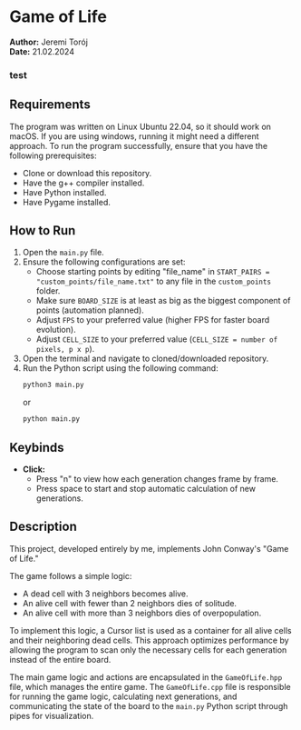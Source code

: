 # Game of Life

**Author:** Jeremi Torój  
**Date:** 21.02.2024

### test

## Requirements
The program was written on Linux Ubuntu 22.04, so it should work on macOS.
If you are using windows, running it might need a different approach.
To run the program successfully, ensure that you have the following prerequisites:

- Clone or download this repository.
- Have the g++ compiler installed.
- Have Python installed.
- Have Pygame installed.

## How to Run

1. Open the `main.py` file.
2. Ensure the following configurations are set:
    - Choose starting points by editing "file_name" in `START_PAIRS = "custom_points/file_name.txt"` to any file in the `custom_points` folder.
    - Make sure `BOARD_SIZE` is at least as big as the biggest component of points (automation planned).
    - Adjust `FPS` to your preferred value (higher FPS for faster board evolution).
    - Adjust `CELL_SIZE` to your preferred value (`CELL_SIZE = number of pixels, p x p`).
3. Open the terminal and navigate to cloned/downloaded repository.
4. Run the Python script using the following command:
    ```bash
    python3 main.py
    ```
    or
    ```bash
    python main.py
    ```

## Keybinds

- **Click:**
    - Press "n" to view how each generation changes frame by frame.
    - Press space to start and stop automatic calculation of new generations.

## Description

This project, developed entirely by me, implements John Conway's "Game of Life."

The game follows a simple logic:
- A dead cell with 3 neighbors becomes alive.
- An alive cell with fewer than 2 neighbors dies of solitude.
- An alive cell with more than 3 neighbors dies of overpopulation.

To implement this logic, a Cursor list is used as a container for all alive cells and their neighboring dead cells. This approach optimizes performance by allowing the program to scan only the necessary cells for each generation instead of the entire board.

The main game logic and actions are encapsulated in the `GameOfLife.hpp` file, which manages the entire game. The `GameOfLife.cpp` file is responsible for running the game logic, calculating next generations, and communicating the state of the board to the `main.py` Python script through pipes for visualization.
